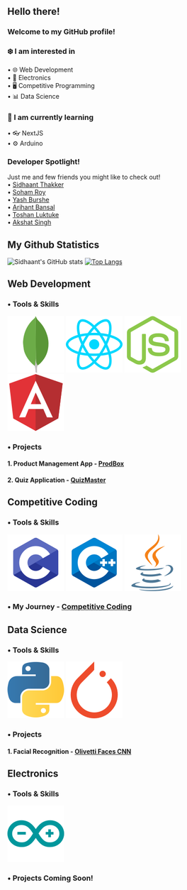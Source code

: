 ## Hello there!

### Welcome to my GitHub profile!

### ❄️ I am interested in 
• 🌐 Web Development <br>
• 🤖 Electronics <br>
• 🖥️ Competitive Programming <br>
• 📊 Data Science <br>

### 🌱 I am currently learning 
• 👓 NextJS <br>
• ⚙️ Arduino <br>


### Developer Spotlight! 
Just me and few friends you might like to check out! <br>
• <a href="https://www.sidhaantthakker.com" target="_blank">Sidhaant Thakker</a> <br>
• <a href="https://sohamroy.ml/" target="_blank">Soham Roy</a> <br>
• <a href="https://yashburshe.com/" target="_blank">Yash Burshe</a> <br>
• <a href="https://arihantbansal.github.io/" target="_blank">Arihant Bansal</a> <br>
• <a href="https://toshanluktuke.com/" target="_blank">Toshan Luktuke</a> <br>
• <a href="https://www.singhakshat.com/blog/" target="_blank">Akshat Singh</a> <br>


## My Github Statistics
![Sidhaant's GitHub stats](https://github-readme-stats.vercel.app/api?username=sidhaantthakker&show_icons=true&theme=radical&card_width=300)
[![Top Langs](https://github-readme-stats.vercel.app/api/top-langs/?username=SidhaantThakker&layout=compact&theme=radical&custom_title=Languages&card_width=300)](https://github.com/anuraghazra/github-readme-stats)

## Web Development
### • Tools & Skills
![](/images/mongodb-icon.svg)
![](/images/reactjs-icon.svg)
![](/images/nodejs-icon.svg)
![](/images/angular-icon.svg)

### • Projects
#### 1. Product Management App - <a href= "https://protected-dawn-04416.herokuapp.com">ProdBox</a>
#### 2. Quiz Application - <a href="https://sidhaantthakker.com/QuizProject/index.html">QuizMaster</a>


## Competitive Coding
### • Tools & Skills
![](/images/c-icon.svg)
![](/images/cpp-icon.svg)
![](/images/java-icon.svg)

### • My Journey - <a href="https://github.com/SidhaantThakker/CompetitiveProgramming">Competitive Coding</a>

## Data Science
### • Tools & Skills
![](/images/python-icon.svg)
![](/images/pytorch-icon.svg)

### • Projects
#### 1. Facial Recognition - <a href="https://jovian.ai/f20201047/my-course-project/v/85">Olivetti Faces CNN</a>

## Electronics
### • Tools & Skills
![](/images/arduino-icon.svg)

### • Projects Coming Soon!



